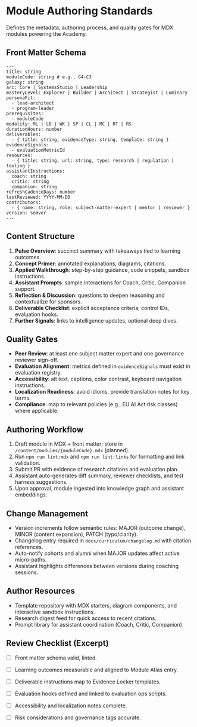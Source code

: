 ﻿# Module Authoring Standards

Defines the metadata, authoring process, and quality gates for MDX modules powering the Academy.

## Front Matter Schema
```
---
title: string
moduleCode: string # e.g., G4-C3
galaxy: string
arc: Core | SystemsStudio | Leadership
masteryLevel: Explorer | Builder | Architect | Strategist | Luminary
personaFit:
  - lead-architect
  - program-leader
prerequisites:
  - moduleCode
modality: ML | LB | WK | SP | CL | MC | RT | RS
durationHours: number
deliverables:
  - { title: string, evidenceType: string, template: string }
evidenceSignals:
  - evaluationMetricId
resources:
  - { title: string, url: string, type: research | regulation | tooling }
assistantInstructions:
  coach: string
  critic: string
  companion: string
refreshCadenceDays: number
lastReviewed: YYYY-MM-DD
contributors:
  - { name: string, role: subject-matter-expert | mentor | reviewer }
version: semver
---
```

## Content Structure
1. **Pulse Overview**: succinct summary with takeaways tied to learning outcomes.
2. **Concept Primer**: annotated explanations, diagrams, citations.
3. **Applied Walkthrough**: step-by-step guidance, code snippets, sandbox instructions.
4. **Assistant Prompts**: sample interactions for Coach, Critic, Companion support.
5. **Reflection & Discussion**: questions to deepen reasoning and contextualize for sponsors.
6. **Deliverable Checklist**: explicit acceptance criteria, control IDs, evaluation hooks.
7. **Further Signals**: links to intelligence updates, optional deep dives.

## Quality Gates
- **Peer Review**: at least one subject matter expert and one governance reviewer sign-off.
- **Evaluation Alignment**: metrics defined in `evidenceSignals` must exist in evaluation registry.
- **Accessibility**: alt text, captions, color contrast, keyboard navigation instructions.
- **Localization Readiness**: avoid idioms, provide translation notes for key terms.
- **Compliance**: map to relevant policies (e.g., EU AI Act risk classes) where applicable.

## Authoring Workflow
1. Draft module in MDX + front matter; store in `/content/modules/{moduleCode}.mdx` (planned).
2. Run `npm run lint:mdx` and `npm run lint:links` for formatting and link validation.
3. Submit PR with evidence of research citations and evaluation plan.
4. Assistant auto-generates diff summary, reviewer checklists, and test harness suggestions.
5. Upon approval, module ingested into knowledge graph and assistant embeddings.

## Change Management
- Version increments follow semantic rules: MAJOR (outcome change), MINOR (content expansion), PATCH (typo/clarity).
- Changelog entry required in `docs/curriculum/changelog.md` with citation references.
- Auto-notify cohorts and alumni when MAJOR updates affect active micro-paths.
- Assistant highlights differences between versions during coaching sessions.

## Author Resources
- Template repository with MDX starters, diagram components, and interactive sandbox instructions.
- Research digest feed for quick access to recent citations.
- Prompt library for assistant coordination (Coach, Critic, Companion).

## Review Checklist (Excerpt)
- [ ] Front matter schema valid, linted.
- [ ] Learning outcomes measurable and aligned to Module Atlas entry.
- [ ] Deliverable instructions map to Evidence Locker templates.
- [ ] Evaluation hooks defined and linked to evaluation ops scripts.
- [ ] Accessibility and localization notes complete.
- [ ] Risk considerations and governance tags accurate.

